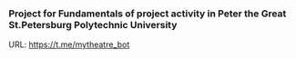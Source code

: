 ### Project for Fundamentals of project activity in Peter the Great St.Petersburg Polytechnic University
URL: https://t.me/mytheatre_bot